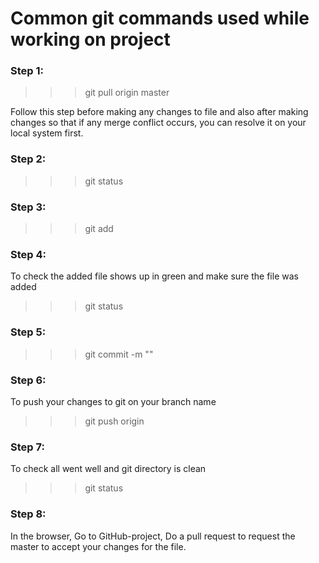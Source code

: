 # Common git commands used while working on project

### Step 1:

>>> git pull origin master

Follow this step before making any changes to file and also after making changes so that if any merge conflict occurs, you can resolve it on your local system first.

### Step 2:

>>> git status

### Step 3:

>>> git add <filename>

### Step 4:

To check the added file shows up in green and make sure the file was added

>>> git status  

### Step 5:

>>> git commit -m "<message>"

### Step 6:

To push your changes to git on your branch name

>>> git push origin <your branch name>

### Step 7:

To check all went well and git directory is clean

>>> git status

### Step 8:

In the browser, Go to GitHub-project, Do a pull request to request the master to accept your changes for the file.
